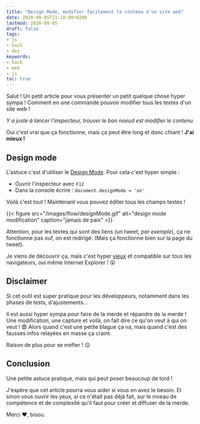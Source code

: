 ```yaml
---
title: "Design Mode, modifier facilement le contenu d'un site web"
date: 2020-08-05T21:10:00+0200
lastmod: 2020-08-05
draft: false
tags: 
- js
- hack
- dev
keywords: 
- hack
- web
- js
toc: true
---
```


Salut ! Un petit article pour vous présenter un petit quelque chose hyper sympa !
Comment en une commande pouvoir modifier tous les textes d'un site web !

*Y a juste à lancer l'inspecteur, trouver le bon noeud est modifier le contenu*

Oui c'est vrai que ça fonctionne, mais ça peut être long et donc chiant ! **J'ai mieux !**

## Design mode

L'astuce c'est d'utiliser le [Design Mode](https://developer.mozilla.org/fr/docs/Web/API/Document/designMode).
Pour cela c'est hyper simple :

- Ouvrir l'inspecteur avec `F12`
- Dans la console écrire : `document.designMode = 'on'`

Voilà c'est tout ! Maintenant vous pouvez éditer tous les champs textes !

{{< figure src="/images/flow/designMode.gif" alt="design mode modification" caption="jamais de paix" >}}


Attention, pour les textes qui sont des liens (un tweet, *par exemple*), ça ne fonctionne pas ouf, on est redirigé.
(Mais ça fonctionne bien sur la page du tweet).

Je viens de découvrir ça, mais c'est hyper [vieux](https://caniuse.com/#search=designmode) et compatible sur *tous* les navigateurs, oui même Internet Explorer ! :open_mouth:

## Disclaimer

Si cet outil est super pratique pour les développeurs, notamment dans les phases de tests, d'ajustements...

Il est aussi hyper sympa pour faire de la merde et répandre de la merde !
Une modification, une capture et voilà, on fait dire ce qu'on veut à qui on veut ! :fearful:
Alors quand c'est une petite blague ça va, mais quand c'est des fausses infos relayées en masse ça craint.

Raison de plus pour se méfier ! :wink:

## Conclusion

Une petite astuce pratique, mais qui peut poser beaucoup de tord !

J'espère que cet article pourra vous aider si vous en avez le besoin.
Et sinon vous ouvrir les yeux, si ce n'était pas déjà fait, sur le niveau de compétence et de complexité qu'il faut pour créer et diffuser de la merde.

Merci :heart:, bisou.